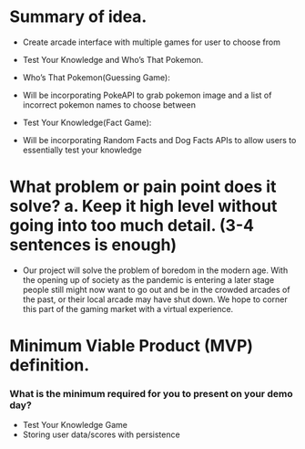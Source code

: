# Summary of idea.

- Create arcade interface with multiple games for user to choose from
- Test Your Knowledge and Who’s That Pokemon.

- Who’s That Pokemon(Guessing Game): 
- Will be incorporating PokeAPI to grab pokemon image and a list of incorrect pokemon names to choose between

- Test Your Knowledge(Fact Game):
- Will be incorporating Random Facts and Dog Facts APIs to allow users to essentially test your knowledge


# What problem or pain point does it solve? a. Keep it high level without going into too much detail. (3-4 sentences is enough)

- Our project will solve the problem of boredom in the modern age. With the opening up of society as the pandemic is entering a later stage people still might now want to go out and be in the crowded arcades of the past, or their local arcade may have shut down. We hope to corner this part of the gaming market with a virtual experience.


# Minimum Viable Product (MVP) definition.
### What is the minimum required for you to present on your demo day?

- Test Your Knowledge Game 
- Storing user data/scores with persistence
